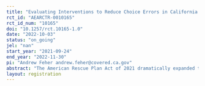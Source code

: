 ```yaml
---
title: "Evaluating Interventions to Reduce Choice Errors in California's Affordable Care Act Marketplace"
rct_id: "AEARCTR-0010165"
rct_id_num: "10165"
doi: "10.1257/rct.10165-1.0"
date: "2022-10-03"
status: "on_going"
jel: "nan"
start_year: "2021-09-24"
end_year: "2022-11-30"
pi: "Andrew Feher andrew.feher@covered.ca.gov"
abstract: "The American Rescue Plan Act of 2021 dramatically expanded the Affordable Care Act’s (ACA) subsidies, but many low-income enrollees may not know that they can switch to a more generous Cost-Sharing Reduction (CSR) Silver plan with no increase in their monthly premium. During the 2022 Open Enrollment Period in California’s ACA marketplace, we tested two interventions designed to increase CSR Silver take-up among low-income households enrolled in bronze plans. The first intervention used a behaviorally-informed letter paired with three email reminders. The second intervention automatically crosswalked eligible households from bronze to $0 CSR Silver plans with the same health insurer at the beginning of the renewal period. Amid the availability of enhanced marketplace subsidies through the end of 2025, our findings inform current health policy debates on the relative effectiveness of different approaches to improve plan choice quality for low-income households. "
layout: registration
---
```


